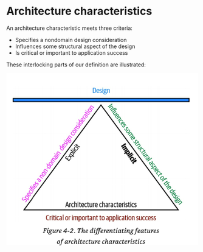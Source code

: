 # Architecture characteristics

An architecture characteristic meets three criteria:
 
* Specifies a nondomain design consideration
* Influences some structural aspect of the design
* Is critical or important to application success 
 
These interlocking parts of our definition are illustrated:

![definition](3criteria.png)